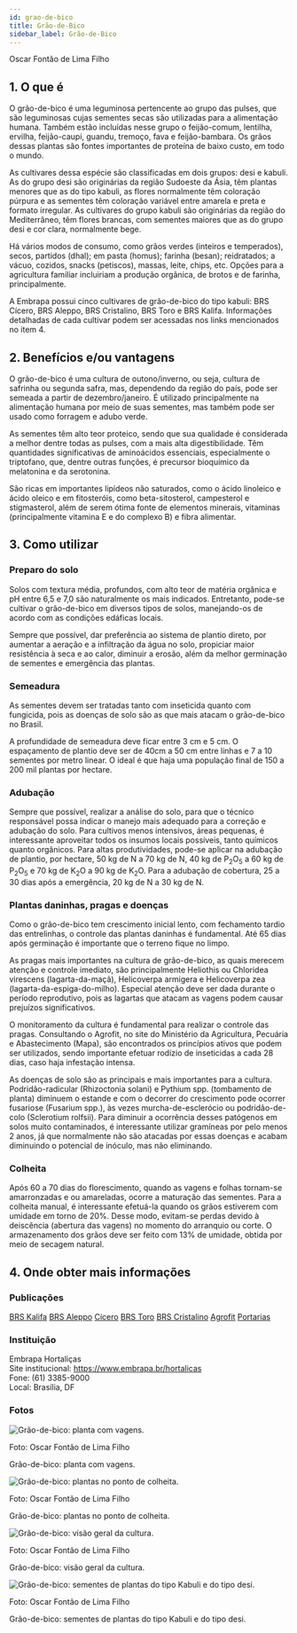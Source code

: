 ```yaml
---
id: grao-de-bico
title: Grão-de-Bico
sidebar_label: Grão-de-Bico
---
```


<div className="center-textArticle">Oscar Fontão de Lima Filho</div>

## **1. O que é**

O grão-de-bico é uma leguminosa pertencente ao grupo das pulses, que são leguminosas cujas sementes secas são utilizadas para a alimentação humana. Também estão incluídas nesse grupo o feijão-comum, lentilha, ervilha, feijão-caupi, guandu, tremoço, fava e feijão-bambara. Os grãos dessas plantas são fontes importantes de proteína de baixo custo, em todo o mundo.

As cultivares dessa espécie são classificadas em dois grupos: desi e kabuli. As do grupo desi são originárias da região Sudoeste da Ásia, têm plantas menores que as do tipo kabuli, as flores normalmente têm coloração púrpura e as sementes têm coloração variável entre amarela e preta e formato irregular. As cultivares do grupo kabuli são originárias da região do Mediterrâneo, têm flores brancas, com sementes maiores que as do grupo desi e cor clara, normalmente bege.

Há vários modos de consumo, como grãos verdes (inteiros e temperados), secos, partidos (dhal); em pasta (homus); farinha (besan); reidratados; a vácuo, cozidos, snacks (petiscos), massas, leite, chips, etc. Opções para a agricultura familiar incluiriam a produção orgânica, de brotos e de farinha, principalmente.

A Embrapa possui cinco cultivares de grão-de-bico do tipo kabuli: BRS Cícero, BRS Aleppo, BRS Cristalino, BRS Toro e BRS Kalifa. Informações detalhadas de cada cultivar podem ser acessadas nos links mencionados no item 4.

## **2. Benefícios e/ou vantagens**

O grão-de-bico é uma cultura de outono/inverno, ou seja, cultura de safrinha ou segunda safra, mas, dependendo da região do país, pode ser semeada a partir de dezembro/janeiro. É utilizado principalmente na alimentação humana por meio de suas sementes, mas também pode ser usado como forragem e adubo verde.

As sementes têm alto teor proteico, sendo que sua qualidade é considerada a melhor dentre todas as pulses, com a mais alta digestibilidade. Têm quantidades significativas de aminoácidos essenciais, especialmente o triptofano, que, dentre outras funções, é precursor bioquímico da melatonina e da serotonina.

São ricas em importantes lipídeos não saturados, como o ácido linoleico e ácido oleico e em fitosteróis, como beta-sitosterol, campesterol e stigmasterol, além de serem ótima fonte de elementos minerais, vitaminas (principalmente vitamina E e do complexo B) e fibra alimentar.

## **3. Como utilizar**

### Preparo do solo

Solos com textura média, profundos, com alto teor de matéria orgânica e pH entre 6,5 e 7,0 são naturalmente os mais indicados. Entretanto, pode-se cultivar o grão-de-bico em diversos tipos de solos, manejando-os de acordo com as condições edáficas locais.

Sempre que possível, dar preferência ao sistema de plantio direto, por aumentar a aeração e a infiltração da água no solo, propiciar maior resistência à seca e ao calor, diminuir a erosão, além da melhor germinação de sementes e emergência das plantas.

### Semeadura

As sementes devem ser tratadas tanto com inseticida quanto com fungicida, pois as doenças de solo são as que mais atacam o grão-de-bico no Brasil.

A profundidade de semeadura deve ficar entre 3 cm e 5 cm. O espaçamento de plantio deve ser de 40cm a 50 cm entre linhas e 7 a 10 sementes por metro linear. O ideal é que haja uma população final de 150 a 200 mil plantas por hectare.

### Adubação

Sempre que possível, realizar a análise do solo, para que o técnico responsável possa indicar o manejo mais adequado para a correção e adubação do solo. Para cultivos menos intensivos, áreas pequenas, é interessante aproveitar todos os insumos locais possíveis, tanto químicos quanto orgânicos. Para altas produtividades, pode-se aplicar na adubação de plantio, por hectare, 50 kg de N a 70 kg de N, 40 kg de P<sub>2</sub>O<sub>5</sub> a 60 kg de P<sub>2</sub>O<sub>5</sub> e 70 kg de K<sub>2</sub>O a 90 kg de K<sub>2</sub>O. Para a adubação de cobertura, 25 a 30 dias após a emergência, 20 kg de N a 30 kg de N.

### Plantas daninhas, pragas e doenças

Como o grão-de-bico tem crescimento inicial lento, com fechamento tardio das entrelinhas, o controle das plantas daninhas é fundamental. Até 65 dias após germinação é importante que o terreno fique no limpo.

As pragas mais importantes na cultura de grão-de-bico, as quais merecem atenção e controle imediato, são principalmente Heliothis ou Chloridea virescens (lagarta-da-maçã), Helicoverpa armigera e Helicoverpa zea (lagarta-da-espiga-do-milho). Especial atenção deve ser dada durante o período reprodutivo, pois as lagartas que atacam as vagens podem causar prejuízos significativos.

O monitoramento da cultura é fundamental para realizar o controle das pragas. Consultando o Agrofit, no site do Ministério da Agricultura, Pecuária e Abastecimento (Mapa), são encontrados os princípios ativos que podem ser utilizados, sendo importante efetuar rodízio de inseticidas a cada 28 dias, caso haja infestação intensa.

As doenças de solo são as principais e mais importantes para a cultura. Podridão-radicular (Rhizoctonia solani) e Pythium spp.  (tombamento de planta) diminuem o estande e com o decorrer do crescimento pode ocorrer fusariose (Fusarium spp.), às vezes murcha-de-esclerócio ou podridão-de-colo (Sclerotium rolfsii). Para diminuir a ocorrência desses patógenos em solos muito contaminados, é interessante utilizar gramíneas por pelo menos 2 anos, já que normalmente não são atacadas por essas doenças e acabam diminuindo o potencial de inóculo, mas não eliminando.

### Colheita

Após 60 a 70 dias do florescimento, quando as vagens e folhas tornam-se amarronzadas e ou amareladas, ocorre a maturação das sementes. Para a colheita manual, é interessante efetuá-la quando os grãos estiverem com umidade em torno de 20%. Desse modo, evitam-se perdas devido à deiscência (abertura das vagens) no momento do arranquio ou corte. O armazenamento dos grãos deve ser feito com 13% de umidade, obtida por meio de secagem natural.

## **4. Onde obter mais informações**

### Publicações

[BRS Kalifa](https://bit.ly/3Eik1wb)
[BRS Aleppo](https://bit.ly/3EmXAGj)
[Cícero](https://bit.ly/3NYz7Kn)
[BRS Toro](https://bit.ly/3fUZeFE)
[BRS Cristalino](https://bit.ly/3NUnZy5)
[Agrofit](https://bit.ly/3NUP8B6)
[Portarias](https://bit.ly/3ToxV3Z)

<div className="container-instituicoes">

### Instituição

  <div className="instituicao">
    <div className="nome-instituicao">
      Embrapa Hortaliças
    </div>
    <div className="site-instituicao">
      <span className="negrito">Site institucional: </span>
      <a href="https://www.embrapa.br/hortalicas" target="_blank"> https://www.embrapa.br/hortalicas</a>
    </div>
    <div className="telefone-instituicao">
      <span className="negrito">Fone:</span> (61) 3385-9000
    </div>
    <div className="cidade-uf-instituicao">
      <span className="negrito">Local:</span> Brasília, DF
    </div>    
  </div>
</div>

### Fotos 

<div class="container-img"> 

  ![Grão-de-bico: planta com vagens.](/img/docs/39_grao_de_bico/grao-de-bico-planta-com-vagens.jpg)

  <span class="legenda-foto-fonte">Foto: Oscar Fontão de Lima Filho</span>  
  <div className="legenda-foto">Grão-de-bico: planta com vagens.</div>
</div>

<div class="container-img"> 

  ![Grão-de-bico: plantas no ponto de colheita.](/img/docs/39_grao_de_bico/grao-de-bico-plantas-no-ponto-de-colheita.jpg)

  <span class="legenda-foto-fonte">Foto: Oscar Fontão de Lima Filho</span>  
  <div className="legenda-foto">Grão-de-bico: plantas no ponto de colheita.</div>
</div>

<div class="container-img"> 

  ![Grão-de-bico: visão geral da cultura.](/img/docs/39_grao_de_bico/grao-de-bico-visao-geral-da-cultura.jpg)

  <span class="legenda-foto-fonte">Foto: Oscar Fontão de Lima Filho</span>  
  <div className="legenda-foto">Grão-de-bico: visão geral da cultura.</div>
</div>

<div class="container-img"> 

  ![Grão-de-bico: sementes de plantas do tipo Kabuli e do tipo desi.](/img/docs/39_grao_de_bico/grao-de-bico-sementes-de-plantas-do-tipo-kabuli-e-do-tipo-desi.jpg)

  <span class="legenda-foto-fonte">Foto: Oscar Fontão de Lima Filho</span>  
  <div className="legenda-foto">Grão-de-bico: sementes de plantas do tipo Kabuli e do tipo desi.</div>
</div>
